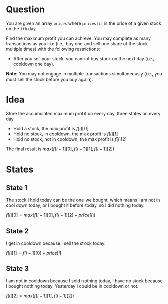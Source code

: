# Question

You are given an array `prices` where `prices[i]` is the price of a given stock on the `ith` day.

Find the maximum profit you can achieve. You may complete as many transactions as you like (i.e., buy one and sell one share of the stock multiple times) with the following restrictions:

- After you sell your stock, you cannot buy stock on the next day (i.e., cooldown one day).

**Note:** You may not engage in multiple transactions simultaneously (i.e., you must sell the stock before you buy again).

#  Idea

Store the accumulated maximum profit on every day, three states on every day.

- Hold a stock, the max profit is $f[i][0]$
- Hold no stock, in cooldown, the max profit is $f[i][1]$
- Hold no stock, not in cooldown, the max profit is $f[i][2]$

The final result is $max(f[i-1][0], f[i-1][1], f[i-1][2])$

# States

## State 1

The stock I hold today can be the one we bought, which means I am not in cool down today, or I bought it before today, so I did nothing today.

$f[i][0] = max(f[i-1][0], f[i-1][2]-price[i])$

## State 2

I get in cooldown because I sell the stock today.

$f[i][1] = f[i-1][0] + price[i]$

## State 3

I am not in cooldown because I sold nothing today, I have no stock because I bought nothing today. Yesterday I could be in cooldown or not.

$f[i][2] = max(f[i-1][1], f[i-1][2])$